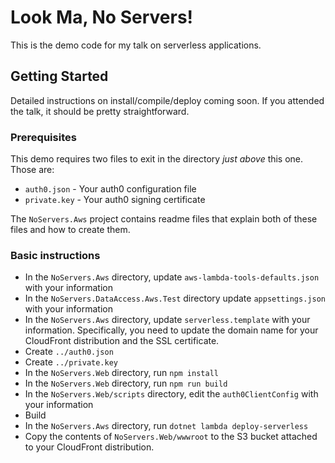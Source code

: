 # Look Ma, No Servers!

This is the demo code for my talk on serverless applications.

## Getting Started

Detailed instructions on install/compile/deploy coming soon. If you attended the talk, it should be pretty straightforward.

### Prerequisites

This demo requires two files to exit in the directory *just above* this one. Those are:

* `auth0.json` - Your auth0 configuration file
* `private.key` - Your auth0 signing certificate

The `NoServers.Aws` project contains readme files that explain both of these files and how to create them.

### Basic instructions

* In the `NoServers.Aws` directory, update `aws-lambda-tools-defaults.json` with your information
* In the `NoServers.DataAccess.Aws.Test` directory update `appsettings.json` with your information
* In the `NoServers.Aws` directory, update `serverless.template` with your information. Specifically, you need to update the domain name for your CloudFront distribution and the SSL certificate.
* Create `../auth0.json`
* Create `../private.key`
* In the `NoServers.Web` directory, run `npm install`
* In the `NoServers.Web` directory, run `npm run build`
* In the `NoServers.Web/scripts` directory, edit the `auth0ClientConfig` with your information
* Build
* In the `NoServers.Aws` directory, run `dotnet lambda deploy-serverless`
* Copy the contents of `NoServers.Web/wwwroot` to the S3 bucket attached to your CloudFront distribution.
 